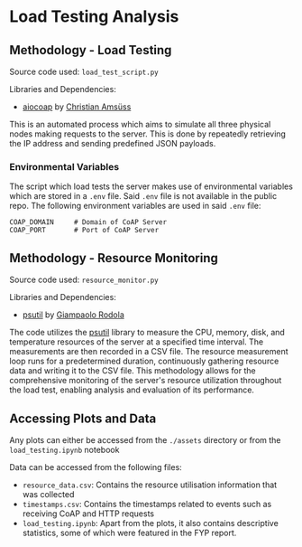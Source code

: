 # Load Testing Analysis

## Methodology - Load Testing
Source code used: `load_test_script.py`

Libraries and Dependencies:
- [aiocoap](https://github.com/chrysn/aiocoap) by [Christian Amsüss](https://github.com/chrysn)

This is an automated process which aims to simulate all three physical nodes making requests to the server. This is done by repeatedly retrieving the IP address and sending predefined JSON payloads.

### Environmental Variables
The script which load tests the server makes use of environmental variables which are stored in a `.env` file. Said `.env` file is not available in the public repo. The following environment variables are used in said `.env` file:

```.env
COAP_DOMAIN     # Domain of CoAP Server
COAP_PORT       # Port of CoAP Server
```
## Methodology - Resource Monitoring
Source code used: `resource_monitor.py`

Libraries and Dependencies:
- [psutil](https://github.com/giampaolo/psutil) by [Giampaolo Rodola](https://github.com/giampaolo)

The code utilizes the [psutil](https://github.com/giampaolo/psutil) library to measure the CPU, memory, disk, and temperature resources of the server at a specified time interval. The measurements are then recorded in a CSV file. The resource measurement loop runs for a predetermined duration, continuously gathering resource data and writing it to the CSV file. This methodology allows for the comprehensive monitoring of the server's resource utilization throughout the load test, enabling analysis and evaluation of its performance.

## Accessing Plots and Data
Any plots can either be accessed from the `./assets` directory or from the `load_testing.ipynb` notebook

Data can be accessed from the following files:
- `resource_data.csv`: Contains the resource utilisation information that was collected
- `timestamps.csv`: Contains the timestamps related to events such as receiving CoAP and HTTP requests
- `load_testing.ipynb`: Apart from the plots, it also contains descriptive statistics, some of which were featured in the FYP report.



